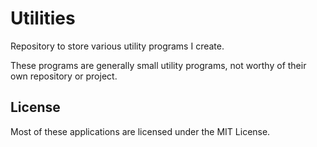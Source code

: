 # Utilities
Repository to store various utility programs I create.

These programs are generally small utility programs, not worthy of their own repository or project.

## License
Most of these applications are licensed under the MIT License.
